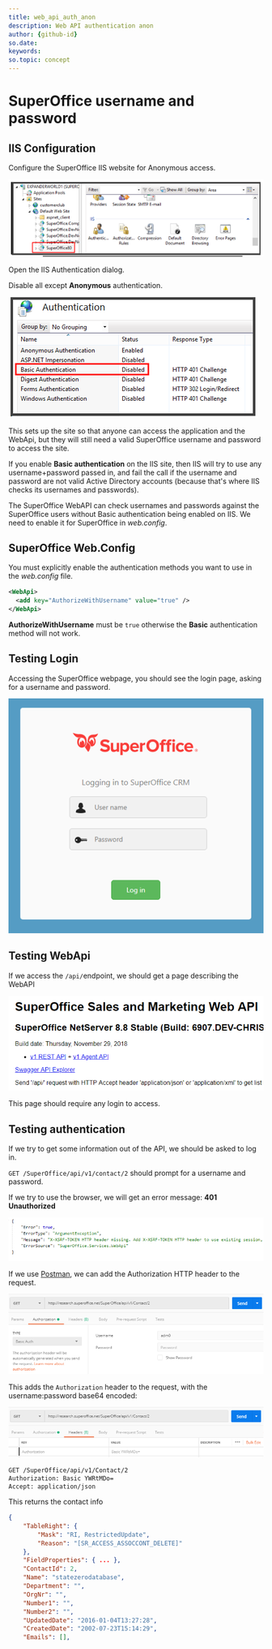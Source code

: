 ```yaml
---
title: web_api_auth_anon
description: Web API authentication anon
author: {github-id}
so.date: 
keywords: 
so.topic: concept 
---
```


# SuperOffice username and password

## IIS Configuration

Configure the SuperOffice IIS website for Anonymous access.

![iis-config-site][img1]

Open the IIS Authentication dialog.

Disable all except **Anonymous** authentication.

![iis-authentication-anonymous][img2]

This sets up the site so that anyone can access the application and the WebApi, but they will still need a valid SuperOffice username and password to access the site.

If you enable **Basic authentication** on the IIS site, then IIS will try to use any username+password passed in, and fail the call if the username and password are not valid Active Directory accounts (because that's where IIS checks its usernames and passwords).

The SuperOffice WebAPI can check usernames and passwords against the SuperOffice users without Basic authentication being enabled on IIS. We need to enable it for SuperOffice in *web.config*.

## SuperOffice Web.Config

You must explicitly enable the authentication methods you want to use in the *web.config* file.

```XML
<WebApi>
  <add key="AuthorizeWithUsername" value="true" />
</WebApi>
```

**AuthorizeWithUsername** must be `true` otherwise the **Basic** authentication method will not work.

## Testing Login

Accessing the SuperOffice webpage, you should see the login page, asking for a username and password.

![login-page][img3]

## Testing WebApi

If we access the `/api/`endpoint, we should get a page describing the WebAPI

![api-page][img4]

This page should require any login to access.

## Testing authentication

If we try to get some information out of the API, we should be asked to log in.

`GET /SuperOffice/api/v1/contact/2` should prompt for a username and password.

If we try to use the browser, we will get an error message: **401 Unauthorized**

![api-error][img5]

If we use [Postman][1], we can add the Authorization HTTP header to the request.

![api-postman-basic][img6]

This adds the `Authorization` header to the request, with the username:password base64 encoded:

![api-postman-header][img7]

```http
GET /SuperOffice/api/v1/Contact/2
Authorization: Basic YWRtMDo=
Accept: application/json
```

This returns the contact info

```json
{
    "TableRight": {
        "Mask": "RI, RestrictedUpdate",
        "Reason": "[SR_ACCESS_ASSOCCONT_DELETE]"
    },
    "FieldProperties": { ... },
    "ContactId": 2,
    "Name": "statezerodatabase",
    "Department": "",
    "OrgNr": "",
    "Number1": "",
    "Number2": "",
    "UpdatedDate": "2016-01-04T13:27:28",
    "CreatedDate": "2002-07-23T15:14:29",
    "Emails": [],
```

<!-- Referenced links -->
[1]: https://www.getpostman.com/

<!-- Referenced images -->
[img1]: media/iis-config-site.png
[img2]: media/iis-authentication-anonymous.png
[img3]: media/login-page.png
[img4]: media/api-page.png
[img5]: media/api-error.png
[img6]: media/api-postman-basic.png
[img7]: media/api-postman-header.png
